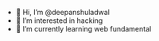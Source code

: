 - 👋 Hi, I’m @deepanshuladwal
- 👀 I’m interested in hacking 
- 🌱 I’m currently learning web fundamental 
     


<!---
deepanshuladwal/deepanshuladwal is a ✨ special ✨ repository because its `README.md` (this file) appears on your GitHub profile.
You can click the Preview link to take a look at your changes.
--->

